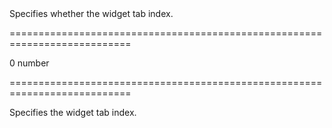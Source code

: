 <!--**
/*-------------------------------------------
    Auto-generated file. Do not modify.
-------------------------------------------

**-->
<!--d-->Specifies whether the widget tab index.<!--/d-->
===========================================================================
<!--default-->0<!--/default-->
<!--type-->number<!--/type-->
===========================================================================

<!--shortDescription-->
Specifies the widget tab index.
<!--/shortDescription-->

<!--fullDescription-->

<!--/fullDescription-->